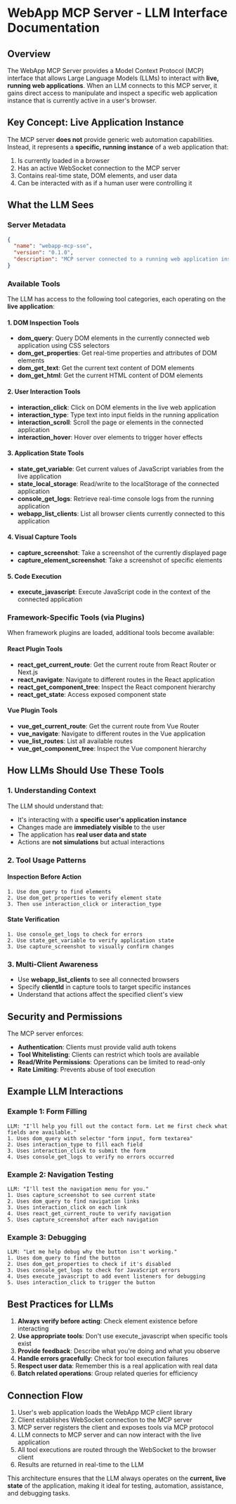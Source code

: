 # WebApp MCP Server - LLM Interface Documentation

## Overview

The WebApp MCP Server provides a Model Context Protocol (MCP) interface that allows Large Language Models (LLMs) to interact with **live, running web applications**. When an LLM connects to this MCP server, it gains direct access to manipulate and inspect a specific web application instance that is currently active in a user's browser.

## Key Concept: Live Application Instance

The MCP server **does not** provide generic web automation capabilities. Instead, it represents a **specific, running instance** of a web application that:

1. Is currently loaded in a browser
2. Has an active WebSocket connection to the MCP server
3. Contains real-time state, DOM elements, and user data
4. Can be interacted with as if a human user were controlling it

## What the LLM Sees

### Server Metadata
```json
{
  "name": "webapp-mcp-sse",
  "version": "0.1.0",
  "description": "MCP server connected to a running web application instance. This server provides direct access to the DOM, state, and functionality of the currently connected web app."
}
```

### Available Tools

The LLM has access to the following tool categories, each operating on the **live application**:

#### 1. DOM Inspection Tools
- **dom_query**: Query DOM elements in the currently connected web application using CSS selectors
- **dom_get_properties**: Get real-time properties and attributes of DOM elements
- **dom_get_text**: Get the current text content of DOM elements
- **dom_get_html**: Get the current HTML content of DOM elements

#### 2. User Interaction Tools
- **interaction_click**: Click on DOM elements in the live web application
- **interaction_type**: Type text into input fields in the running application
- **interaction_scroll**: Scroll the page or elements in the connected application
- **interaction_hover**: Hover over elements to trigger hover effects

#### 3. Application State Tools
- **state_get_variable**: Get current values of JavaScript variables from the live application
- **state_local_storage**: Read/write to the localStorage of the connected application
- **console_get_logs**: Retrieve real-time console logs from the running application
- **webapp_list_clients**: List all browser clients currently connected to this application

#### 4. Visual Capture Tools
- **capture_screenshot**: Take a screenshot of the currently displayed page
- **capture_element_screenshot**: Take a screenshot of specific elements

#### 5. Code Execution
- **execute_javascript**: Execute JavaScript code in the context of the connected application

### Framework-Specific Tools (via Plugins)

When framework plugins are loaded, additional tools become available:

#### React Plugin Tools
- **react_get_current_route**: Get the current route from React Router or Next.js
- **react_navigate**: Navigate to different routes in the React application
- **react_get_component_tree**: Inspect the React component hierarchy
- **react_get_state**: Access exposed component state

#### Vue Plugin Tools
- **vue_get_current_route**: Get the current route from Vue Router
- **vue_navigate**: Navigate to different routes in the Vue application
- **vue_list_routes**: List all available routes
- **vue_get_component_tree**: Inspect the Vue component hierarchy

## How LLMs Should Use These Tools

### 1. Understanding Context
The LLM should understand that:
- It's interacting with a **specific user's application instance**
- Changes made are **immediately visible** to the user
- The application has **real user data and state**
- Actions are **not simulations** but actual interactions

### 2. Tool Usage Patterns

#### Inspection Before Action
```
1. Use dom_query to find elements
2. Use dom_get_properties to verify element state
3. Then use interaction_click or interaction_type
```

#### State Verification
```
1. Use console_get_logs to check for errors
2. Use state_get_variable to verify application state
3. Use capture_screenshot to visually confirm changes
```

### 3. Multi-Client Awareness
- Use **webapp_list_clients** to see all connected browsers
- Specify **clientId** in capture tools to target specific instances
- Understand that actions affect the specified client's view

## Security and Permissions

The MCP server enforces:
- **Authentication**: Clients must provide valid auth tokens
- **Tool Whitelisting**: Clients can restrict which tools are available
- **Read/Write Permissions**: Operations can be limited to read-only
- **Rate Limiting**: Prevents abuse of tool execution

## Example LLM Interactions

### Example 1: Form Filling
```
LLM: "I'll help you fill out the contact form. Let me first check what fields are available."
1. Uses dom_query with selector "form input, form textarea"
2. Uses interaction_type to fill each field
3. Uses interaction_click to submit the form
4. Uses console_get_logs to verify no errors occurred
```

### Example 2: Navigation Testing
```
LLM: "I'll test the navigation menu for you."
1. Uses capture_screenshot to see current state
2. Uses dom_query to find navigation links
3. Uses interaction_click on each link
4. Uses react_get_current_route to verify navigation
5. Uses capture_screenshot after each navigation
```

### Example 3: Debugging
```
LLM: "Let me help debug why the button isn't working."
1. Uses dom_query to find the button
2. Uses dom_get_properties to check if it's disabled
3. Uses console_get_logs to check for JavaScript errors
4. Uses execute_javascript to add event listeners for debugging
5. Uses interaction_click to trigger the button
```

## Best Practices for LLMs

1. **Always verify before acting**: Check element existence before interacting
2. **Use appropriate tools**: Don't use execute_javascript when specific tools exist
3. **Provide feedback**: Describe what you're doing and what you observe
4. **Handle errors gracefully**: Check for tool execution failures
5. **Respect user data**: Remember this is a real application with real data
6. **Batch related operations**: Group related queries for efficiency

## Connection Flow

1. User's web application loads the WebApp MCP client library
2. Client establishes WebSocket connection to the MCP server
3. MCP server registers the client and exposes tools via MCP protocol
4. LLM connects to MCP server and can now interact with the live application
5. All tool executions are routed through the WebSocket to the browser client
6. Results are returned in real-time to the LLM

This architecture ensures that the LLM always operates on the **current, live state** of the application, making it ideal for testing, automation, assistance, and debugging tasks.